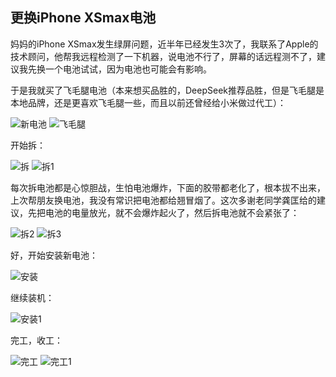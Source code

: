 ## 更换iPhone XSmax电池
妈妈的iPhone XSmax发生绿屏问题，近半年已经发生3次了，我联系了Apple的技术顾问，他帮我远程检测了一下机器，说电池不行了，屏幕的话远程测不了，建议我先换一个电池试试，因为电池也可能会有影响。

于是我就买了飞毛腿电池（本来想买品胜的，DeepSeek推荐品胜，但是飞毛腿是本地品牌，还是更喜欢飞毛腿一些，而且以前还曾经给小米做过代工）：

![新电池](../images/2-维修电子设备/06-更换iPhone%20XSmax电池/新电池.webp)
![飞毛腿](../images/2-维修电子设备/06-更换iPhone%20XSmax电池/飞毛腿.webp)

开始拆：

![拆](../images/2-维修电子设备/06-更换iPhone%20XSmax电池/拆.webp)
![拆1](../images/2-维修电子设备/06-更换iPhone%20XSmax电池/拆1.webp)

每次拆电池都是心惊胆战，生怕电池爆炸，下面的胶带都老化了，根本拔不出来，上次帮朋友换电池，我没有常识把电池都给翘冒烟了。这次多谢老同学龚匡给的建议，先把电池的电量放光，就不会爆炸起火了，然后拆电池就不会紧张了：

![拆2](../images/2-维修电子设备/06-更换iPhone%20XSmax电池/拆2.webp)
![拆3](../images/2-维修电子设备/06-更换iPhone%20XSmax电池/拆3.webp)

好，开始安装新电池：

![安装](../images/2-维修电子设备/06-更换iPhone%20XSmax电池/安装.jpg)

继续装机：

![安装1](../images/2-维修电子设备/06-更换iPhone%20XSmax电池/安装1.jpg)

完工，收工：

![完工](../images/2-维修电子设备/06-更换iPhone%20XSmax电池/完工.webp)
![完工1](../images/2-维修电子设备/06-更换iPhone%20XSmax电池/完工1.webp)